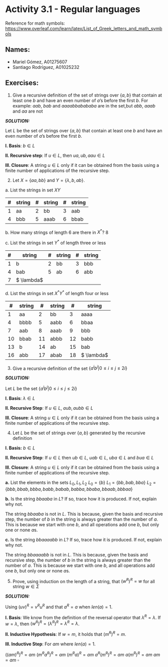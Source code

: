 # Activity 3.1 - Regular languages

Reference for math symbols:
https://www.overleaf.com/learn/latex/List_of_Greek_letters_and_math_symbols

## Names:

- Mariel Gómez, A01275607
- Santiago Rodríguez, A01025232

## Exercises:

1. Give a recursive definition of the set of strings over $\{a, b\}$ that contain at least one $b$ and have an even number of $a$’s before the first $b$. For example: $aab$, $bab$ and $aaaabbabababa$ are in the set,but $abb$, $aaab$ and $aa$ are not

_**SOLUTION:**_

Let $L$ be the set of strings over $\{a, b\}$ that contain at least one $b$ and have an even number of $a$’s before the first $b$.

**I. Basis**: $b \in L$

**II. Recursive step**: If $u \in L$, then $ua, ub, aau \in L$

**III. Closure**: A string $u \in L$ only if it can be obtained from the basis using a finite number of applications of the recursive step.

2. Let $X = \{aa, bb\}$ and $Y = \{\lambda, b, ab\}$.

a. List the strings in set $XY$

| #   | string | #   | string | #   | string |
| --- | ------ | --- | ------ | --- | ------ |
| 1   | aa     | 2   | bb     | 3   | aab    |
| 4   | bbb    | 5   | aaab   | 6   | bbab   |

b. How many strings of length 6 are there in $X^*$?
8

c. List the strings in set $Y^*$ of length three or less

| #   | string     | #   | string | #   | string |
| --- | ---------- | --- | ------ | --- | ------ |
| 1   | b          | 2   | bb     | 3   | bbb    |
| 4   | bab        | 5   | ab     | 6   | abb    |
| 7   | $ \lambda$ |     |        |     |

d. List the strings in set $X^* Y^*$ of length four or less

| #   | string | #   | string | #   | string     |
| --- | ------ | --- | ------ | --- | ---------- |
| 1   | aa     | 2   | bb     | 3   | aaaa       |
| 4   | bbbb   | 5   | aabb   | 6   | bbaa       |
| 7   | aab    | 8   | aaab   | 9   | bbb        |
| 10  | bbab   | 11  | abbb   | 12  | babb       |
| 13  | b      | 14  | ab     | 15  | bab        |
| 16  | abb    | 17  | abab   | 18  | $ \lambda$ |

3. Give a recursive definition of the set $\{ a^ib^j | 0 ≤ i ≤ j ≤ 2i\}$

_**SOLUTION:**_

Let $L$ be the set $\{ a^ib^j | 0 ≤ i ≤ j ≤ 2i\}$

**I. Basis**: $\lambda \in L$

**II. Recursive Step**: If $u \in L$, $aub, aubb \in L$

**III. Closure**: A string $u \in L$ only if it can be obtained from the basis using a finite number of applications of the recursive step.

4. Let $L$ be the set of strings over $\{a, b\}$ generated by the recursive definition

**I. Basis:** $b \in L$

**II. Recursive Step**: If $u \in L$ then $ub \in L$, $uab \in L$, $uba \in
L$ and $bua \in L$

**III. Closure**: A string $u \in L$ only if it can be obtained from the
basis using a finite number of applications of the recursive step.

**a.** List the elements in the sets $L_0, L_1, L_2$
$L_0 = \{b\}$
$L_1 = \{bb, bab, bba \}$
$L_2 = \{bbb, bbab, bbba, babb, babab, babba, bbaba, bbaab, bbbaa\}$

**b.** Is the string $bbaaba$ in $L$? If so, trace how it is produced.
If not, explain why not.

The string $bbaaba$ is not in $L$. This is because, given the basis and recursive step, the number of $b$ in the string is always greater than the number of $a$. This is because we start with one $b$, and all operations add one $b$, but only one or none $a$s.

**c.** Is the string $bbaaaabb$ in $L$? If so, trace how it is produced.
If not, explain why not.

The string $bbaaaabb$ is not in $L$. This is because, given the basis and recursive step, the number of $b$ in the string is always greater than the number of $a$. This is because we start with one $b$, and all operations add one $b$, but only one or none $a$s.

5. Prove, using induction on the length of a string, that $(w^R)^R = w$ for all string $w \in \Sigma$

_**SOLUTION:**_

Using $(uv)^R=v^Ru^R$ and that $a^R=a$ when $len(a) = 1$.

**I. Basis**: We know from the definition of the reversal operator that $\lambda^R=\lambda$. If $w = \lambda$, then $(w^R)^R=(\lambda^R)^R=\lambda^R=\lambda$.

**II. Inductive Hypothesis**: If $w=m$, it holds that $(m^R)^R = m$.

**III. Inductive Step**: For $am$ where $len(a) = 1$.

$((am)^R)^R = am$
$(m^Ra^R)^R = am$
$(m^Ra)^R = am$
$a^R(m^R)^R = am$
$a(m^R)^R = am$
$am = am$
$\square$
